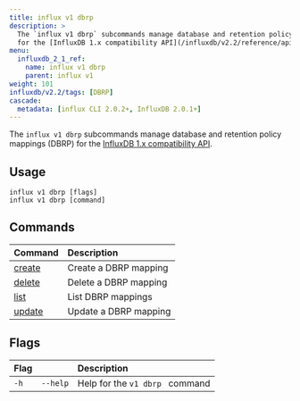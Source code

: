 ```yaml
---
title: influx v1 dbrp
description: >
  The `influx v1 dbrp` subcommands manage database and retention policy mappings (DBRP)
  for the [InfluxDB 1.x compatibility API](/influxdb/v2.2/reference/api/influxdb-1x/).
menu:
  influxdb_2_1_ref:
    name: influx v1 dbrp
    parent: influx v1
weight: 101
influxdb/v2.2/tags: [DBRP]
cascade:
  metadata: [influx CLI 2.0.2+, InfluxDB 2.0.1+]
---
```


The `influx v1 dbrp` subcommands manage database and retention policy mappings (DBRP)
for the [InfluxDB 1.x compatibility API](/influxdb/v2.2/reference/api/influxdb-1x/).

## Usage
```
influx v1 dbrp [flags]
influx v1 dbrp [command]
```

## Commands

| Command                                                       | Description           |
|:------------------------------------------------------------- |:--------------------- |
| [create](/influxdb/v2.2/reference/cli/influx/v1/dbrp/create/) | Create a DBRP mapping |
| [delete](/influxdb/v2.2/reference/cli/influx/v1/dbrp/delete/) | Delete a DBRP mapping |
| [list](/influxdb/v2.2/reference/cli/influx/v1/dbrp/list/)     | List DBRP mappings    |
| [update](/influxdb/v2.2/reference/cli/influx/v1/dbrp/update/) | Update a DBRP mapping |

## Flags
| Flag |          | Description                     |
|:-----|:---------|:--------------------------------|
| `-h` | `--help` | Help for the `v1 dbrp ` command |
